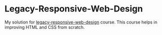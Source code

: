 # Legacy-Responsive-Web-Design
My solution for [legacy-responsive-web-design](https://www.freecodecamp.org/learn/responsive-web-design/) course.
This course helps in improving HTML and CSS from scratch.

